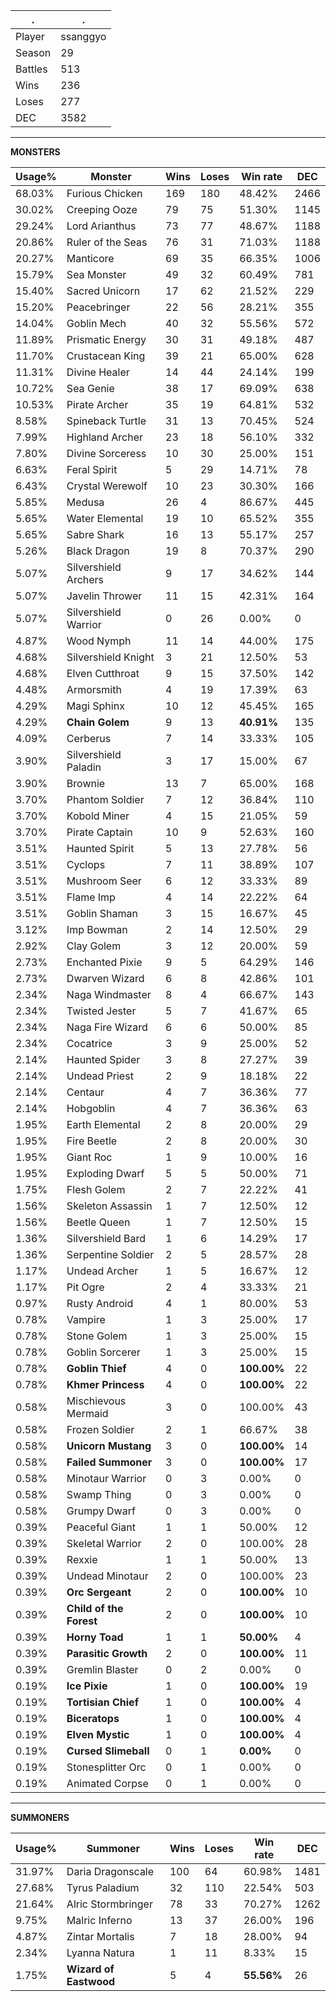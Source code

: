 .|.
|-|-
Player|ssanggyo
Season|29
Battles|513
Wins|236
Loses|277
DEC|3582

---
**MONSTERS**

Usage%|Monster|Wins|Loses|Win rate|DEC|
-|-|-|-|-|-|
68.03%|Furious Chicken|169|180|48.42%|2466|
30.02%|Creeping Ooze|79|75|51.30%|1145|
29.24%|Lord Arianthus|73|77|48.67%|1188|
20.86%|Ruler of the Seas|76|31|71.03%|1188|
20.27%|Manticore|69|35|66.35%|1006|
15.79%|Sea Monster|49|32|60.49%|781|
15.40%|Sacred Unicorn|17|62|21.52%|229|
15.20%|Peacebringer|22|56|28.21%|355|
14.04%|Goblin Mech|40|32|55.56%|572|
11.89%|Prismatic Energy|30|31|49.18%|487|
11.70%|Crustacean King|39|21|65.00%|628|
11.31%|Divine Healer|14|44|24.14%|199|
10.72%|Sea Genie|38|17|69.09%|638|
10.53%|Pirate Archer|35|19|64.81%|532|
8.58%|Spineback Turtle|31|13|70.45%|524|
7.99%|Highland Archer|23|18|56.10%|332|
7.80%|Divine Sorceress|10|30|25.00%|151|
6.63%|Feral Spirit|5|29|14.71%|78|
6.43%|Crystal Werewolf|10|23|30.30%|166|
5.85%|Medusa|26|4|86.67%|445|
5.65%|Water Elemental|19|10|65.52%|355|
5.65%|Sabre Shark|16|13|55.17%|257|
5.26%|Black Dragon|19|8|70.37%|290|
5.07%|Silvershield Archers|9|17|34.62%|144|
5.07%|Javelin Thrower|11|15|42.31%|164|
5.07%|Silvershield Warrior|0|26|0.00%|0|
4.87%|Wood Nymph|11|14|44.00%|175|
4.68%|Silvershield Knight|3|21|12.50%|53|
4.68%|Elven Cutthroat|9|15|37.50%|142|
4.48%|Armorsmith|4|19|17.39%|63|
4.29%|Magi Sphinx|10|12|45.45%|165|
4.29%|**Chain Golem**|9|13|**40.91%**|135|
4.09%|Cerberus|7|14|33.33%|105|
3.90%|Silvershield Paladin|3|17|15.00%|67|
3.90%|Brownie|13|7|65.00%|168|
3.70%|Phantom Soldier|7|12|36.84%|110|
3.70%|Kobold Miner|4|15|21.05%|59|
3.70%|Pirate Captain|10|9|52.63%|160|
3.51%|Haunted Spirit|5|13|27.78%|56|
3.51%|Cyclops|7|11|38.89%|107|
3.51%|Mushroom Seer|6|12|33.33%|89|
3.51%|Flame Imp|4|14|22.22%|64|
3.51%|Goblin Shaman|3|15|16.67%|45|
3.12%|Imp Bowman|2|14|12.50%|29|
2.92%|Clay Golem|3|12|20.00%|59|
2.73%|Enchanted Pixie|9|5|64.29%|146|
2.73%|Dwarven Wizard|6|8|42.86%|101|
2.34%|Naga Windmaster|8|4|66.67%|143|
2.34%|Twisted Jester|5|7|41.67%|65|
2.34%|Naga Fire Wizard|6|6|50.00%|85|
2.34%|Cocatrice|3|9|25.00%|52|
2.14%|Haunted Spider|3|8|27.27%|39|
2.14%|Undead Priest|2|9|18.18%|22|
2.14%|Centaur|4|7|36.36%|77|
2.14%|Hobgoblin|4|7|36.36%|63|
1.95%|Earth Elemental|2|8|20.00%|29|
1.95%|Fire Beetle|2|8|20.00%|30|
1.95%|Giant Roc|1|9|10.00%|16|
1.95%|Exploding Dwarf|5|5|50.00%|71|
1.75%|Flesh Golem|2|7|22.22%|41|
1.56%|Skeleton Assassin|1|7|12.50%|12|
1.56%|Beetle Queen|1|7|12.50%|15|
1.36%|Silvershield Bard|1|6|14.29%|17|
1.36%|Serpentine Soldier|2|5|28.57%|28|
1.17%|Undead Archer|1|5|16.67%|12|
1.17%|Pit Ogre|2|4|33.33%|21|
0.97%|Rusty Android|4|1|80.00%|53|
0.78%|Vampire|1|3|25.00%|17|
0.78%|Stone Golem|1|3|25.00%|15|
0.78%|Goblin Sorcerer|1|3|25.00%|15|
0.78%|**Goblin Thief**|4|0|**100.00%**|22|
0.78%|**Khmer Princess**|4|0|**100.00%**|22|
0.58%|Mischievous Mermaid|3|0|100.00%|43|
0.58%|Frozen Soldier|2|1|66.67%|38|
0.58%|**Unicorn Mustang**|3|0|**100.00%**|14|
0.58%|**Failed Summoner**|3|0|**100.00%**|17|
0.58%|Minotaur Warrior|0|3|0.00%|0|
0.58%|Swamp Thing|0|3|0.00%|0|
0.58%|Grumpy Dwarf|0|3|0.00%|0|
0.39%|Peaceful Giant|1|1|50.00%|12|
0.39%|Skeletal Warrior|2|0|100.00%|28|
0.39%|Rexxie|1|1|50.00%|13|
0.39%|Undead Minotaur|2|0|100.00%|23|
0.39%|**Orc Sergeant**|2|0|**100.00%**|10|
0.39%|**Child of the Forest**|2|0|**100.00%**|10|
0.39%|**Horny Toad**|1|1|**50.00%**|4|
0.39%|**Parasitic Growth**|2|0|**100.00%**|11|
0.39%|Gremlin Blaster|0|2|0.00%|0|
0.19%|**Ice Pixie**|1|0|**100.00%**|19|
0.19%|**Tortisian Chief**|1|0|**100.00%**|4|
0.19%|**Biceratops**|1|0|**100.00%**|4|
0.19%|**Elven Mystic**|1|0|**100.00%**|4|
0.19%|**Cursed Slimeball**|0|1|**0.00%**|0|
0.19%|Stonesplitter Orc|0|1|0.00%|0|
0.19%|Animated Corpse|0|1|0.00%|0|

---
**SUMMONERS**

Usage%|Summoner|Wins|Loses|Win rate|DEC|
-|-|-|-|-|-|
31.97%|Daria Dragonscale|100|64|60.98%|1481|
27.68%|Tyrus Paladium|32|110|22.54%|503|
21.64%|Alric Stormbringer|78|33|70.27%|1262|
9.75%|Malric Inferno|13|37|26.00%|196|
4.87%|Zintar Mortalis|7|18|28.00%|94|
2.34%|Lyanna Natura|1|11|8.33%|15|
1.75%|**Wizard of Eastwood**|5|4|**55.56%**|26|

